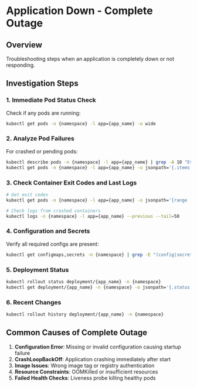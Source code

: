 # Application Down - Complete Outage

## Overview
Troubleshooting steps when an application is completely down or not responding.

## Investigation Steps

### 1. Immediate Pod Status Check
Check if any pods are running:
```bash
kubectl get pods -n {namespace} -l app={app_name} -o wide
```

### 2. Analyze Pod Failures
For crashed or pending pods:
```bash
kubectl describe pods -n {namespace} -l app={app_name} | grep -A 10 "Events:"
kubectl get pods -n {namespace} -l app={app_name} -o jsonpath='{.items[*].status.containerStatuses[*].state}'
```

### 3. Check Container Exit Codes and Last Logs
```bash
# Get exit codes
kubectl get pods -n {namespace} -l app={app_name} -o jsonpath='{range .items[*]}{.metadata.name}{"\t"}{.status.containerStatuses[*].lastState.terminated.exitCode}{"\n"}{end}'

# Check logs from crashed containers
kubectl logs -n {namespace} -l app={app_name} --previous --tail=50
```

### 4. Configuration and Secrets
Verify all required configs are present:
```bash
kubectl get configmaps,secrets -n {namespace} | grep -E "(config|secret)"
```

### 5. Deployment Status
```bash
kubectl rollout status deployment/{app_name} -n {namespace}
kubectl get deployment/{app_name} -n {namespace} -o jsonpath='{.status.conditions[*]}'
```

### 6. Recent Changes
```bash
kubectl rollout history deployment/{app_name} -n {namespace}
```

## Common Causes of Complete Outage
1. **Configuration Error**: Missing or invalid configuration causing startup failure
2. **CrashLoopBackOff**: Application crashing immediately after start
3. **Image Issues**: Wrong image tag or registry authentication
4. **Resource Constraints**: OOMKilled or insufficient resources
5. **Failed Health Checks**: Liveness probe killing healthy pods
